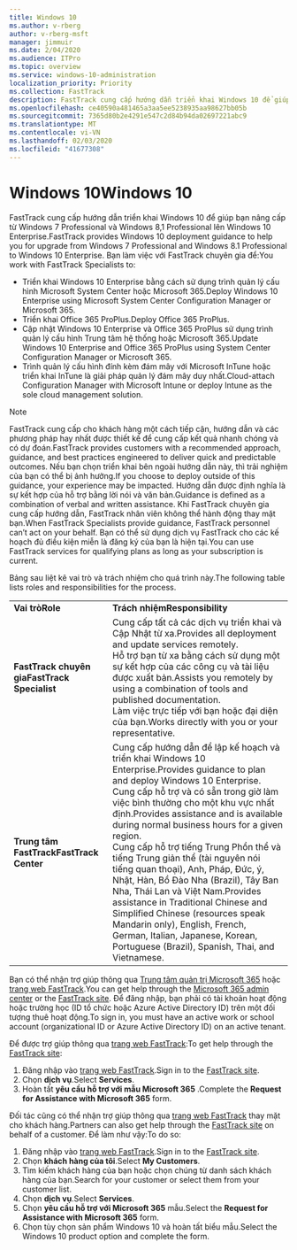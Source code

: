 ```yaml
---
title: Windows 10
ms.author: v-rberg
author: v-rberg-msft
manager: jimmuir
ms.date: 2/04/2020
ms.audience: ITPro
ms.topic: overview
ms.service: windows-10-administration
localization_priority: Priority
ms.collection: FastTrack
description: FastTrack cung cấp hướng dẫn triển khai Windows 10 để giúp bạn nâng cấp từ Windows 7 Professional và Windows 8,1 Professional lên Windows 10 Enterprise.
ms.openlocfilehash: ce40590a481465a3aa5ee5238935aa98627bb05b
ms.sourcegitcommit: 7365d80b2e4291e547c2d84b94da02697221abc9
ms.translationtype: MT
ms.contentlocale: vi-VN
ms.lasthandoff: 02/03/2020
ms.locfileid: "41677308"
---
```

# <a name="windows-10"></a><span data-ttu-id="cf95f-103">Windows 10</span><span class="sxs-lookup"><span data-stu-id="cf95f-103">Windows 10</span></span>

<span data-ttu-id="cf95f-104">FastTrack cung cấp hướng dẫn triển khai Windows 10 để giúp bạn nâng cấp từ Windows 7 Professional và Windows 8,1 Professional lên Windows 10 Enterprise.</span><span class="sxs-lookup"><span data-stu-id="cf95f-104">FastTrack provides Windows 10 deployment guidance to help you for upgrade from Windows 7 Professional and Windows 8.1 Professional to Windows 10 Enterprise.</span></span> <span data-ttu-id="cf95f-105">Bạn làm việc với FastTrack chuyên gia để:</span><span class="sxs-lookup"><span data-stu-id="cf95f-105">You work with FastTrack Specialists to:</span></span>

- <span data-ttu-id="cf95f-106">Triển khai Windows 10 Enterprise bằng cách sử dụng trình quản lý cấu hình Microsoft System Center hoặc Microsoft 365.</span><span class="sxs-lookup"><span data-stu-id="cf95f-106">Deploy Windows 10 Enterprise using Microsoft System Center Configuration Manager or Microsoft 365.</span></span>
- <span data-ttu-id="cf95f-107">Triển khai Office 365 ProPlus.</span><span class="sxs-lookup"><span data-stu-id="cf95f-107">Deploy Office 365 ProPlus.</span></span> 
- <span data-ttu-id="cf95f-108">Cập nhật Windows 10 Enterprise và Office 365 ProPlus sử dụng trình quản lý cấu hình Trung tâm hệ thống hoặc Microsoft 365.</span><span class="sxs-lookup"><span data-stu-id="cf95f-108">Update Windows 10 Enterprise and Office 365 ProPlus using System Center Configuration Manager or Microsoft 365.</span></span>
- <span data-ttu-id="cf95f-109">Trình quản lý cấu hình đính kèm đám mây với Microsoft InTune hoặc triển khai InTune là giải pháp quản lý đám mây duy nhất.</span><span class="sxs-lookup"><span data-stu-id="cf95f-109">Cloud-attach Configuration Manager with Microsoft Intune or deploy Intune as the sole cloud management solution.</span></span>
  
> [!NOTE]
> <span data-ttu-id="cf95f-110">FastTrack cung cấp cho khách hàng một cách tiếp cận, hướng dẫn và các phương pháp hay nhất được thiết kế để cung cấp kết quả nhanh chóng và có dự đoán.</span><span class="sxs-lookup"><span data-stu-id="cf95f-110">FastTrack provides customers with a recommended approach, guidance, and best practices engineered to deliver quick and predictable outcomes.</span></span> <span data-ttu-id="cf95f-111">Nếu bạn chọn triển khai bên ngoài hướng dẫn này, thì trải nghiệm của bạn có thể bị ảnh hưởng.</span><span class="sxs-lookup"><span data-stu-id="cf95f-111">If you choose to deploy outside of this guidance, your experience may be impacted.</span></span> <span data-ttu-id="cf95f-112">Hướng dẫn được định nghĩa là sự kết hợp của hỗ trợ bằng lời nói và văn bản.</span><span class="sxs-lookup"><span data-stu-id="cf95f-112">Guidance is defined as a combination of verbal and written assistance.</span></span> <span data-ttu-id="cf95f-113">Khi FastTrack chuyên gia cung cấp hướng dẫn, FastTrack nhân viên không thể hành động thay mặt bạn.</span><span class="sxs-lookup"><span data-stu-id="cf95f-113">When FastTrack Specialists provide guidance, FastTrack personnel can’t act on your behalf.</span></span> <span data-ttu-id="cf95f-114">Bạn có thể sử dụng dịch vụ FastTrack cho các kế hoạch đủ điều kiện miễn là đăng ký của bạn là hiện tại.</span><span class="sxs-lookup"><span data-stu-id="cf95f-114">You can use FastTrack services for qualifying plans as long as your subscription is current.</span></span>  
    
<span data-ttu-id="cf95f-115">Bảng sau liệt kê vai trò và trách nhiệm cho quá trình này.</span><span class="sxs-lookup"><span data-stu-id="cf95f-115">The following table lists roles and responsibilities for the process.</span></span>

|||
|:-----|:-----|
|<span data-ttu-id="cf95f-116">**Vai trò**</span><span class="sxs-lookup"><span data-stu-id="cf95f-116">**Role**</span></span> <br/> |<span data-ttu-id="cf95f-117">**Trách nhiệm**</span><span class="sxs-lookup"><span data-stu-id="cf95f-117">**Responsibility**</span></span> <br/> |
|<span data-ttu-id="cf95f-118">**FastTrack chuyên gia**</span><span class="sxs-lookup"><span data-stu-id="cf95f-118">**FastTrack Specialist**</span></span> <br/> |<span data-ttu-id="cf95f-119">Cung cấp tất cả các dịch vụ triển khai và Cập Nhật từ xa.</span><span class="sxs-lookup"><span data-stu-id="cf95f-119">Provides all deployment and update services remotely.</span></span>  <br/> <span data-ttu-id="cf95f-120">Hỗ trợ bạn từ xa bằng cách sử dụng một sự kết hợp của các công cụ và tài liệu được xuất bản.</span><span class="sxs-lookup"><span data-stu-id="cf95f-120">Assists you remotely by using a combination of tools and published documentation.</span></span> <br/> <span data-ttu-id="cf95f-121">Làm việc trực tiếp với bạn hoặc đại diện của bạn.</span><span class="sxs-lookup"><span data-stu-id="cf95f-121">Works directly with you or your representative.</span></span>|
|<span data-ttu-id="cf95f-122">**Trung tâm FastTrack**</span><span class="sxs-lookup"><span data-stu-id="cf95f-122">**FastTrack Center**</span></span>  <br/> |<span data-ttu-id="cf95f-123">Cung cấp hướng dẫn để lập kế hoạch và triển khai Windows 10 Enterprise.</span><span class="sxs-lookup"><span data-stu-id="cf95f-123">Provides guidance to plan and deploy Windows 10 Enterprise.</span></span>   <br/> <span data-ttu-id="cf95f-124">Cung cấp hỗ trợ và có sẵn trong giờ làm việc bình thường cho một khu vực nhất định.</span><span class="sxs-lookup"><span data-stu-id="cf95f-124">Provides assistance and is available during normal business hours for a given region.</span></span> <br/> <span data-ttu-id="cf95f-125">Cung cấp hỗ trợ tiếng Trung Phồn thể và tiếng Trung giản thể (tài nguyên nói tiếng quan thoại), Anh, Pháp, Đức, ý, Nhật, Hàn, Bồ Đào Nha (Brazil), Tây Ban Nha, Thái Lan và Việt Nam.</span><span class="sxs-lookup"><span data-stu-id="cf95f-125">Provides assistance in Traditional Chinese and Simplified Chinese (resources speak Mandarin only), English, French, German, Italian, Japanese, Korean, Portuguese (Brazil), Spanish, Thai, and Vietnamese.</span></span>|
 
<span data-ttu-id="cf95f-126">Bạn có thể nhận trợ giúp thông qua [Trung tâm quản trị Microsoft 365](https://go.microsoft.com/fwlink/?linkid=2032704) hoặc [trang web FastTrack](https://go.microsoft.com/fwlink/?linkid=780698).</span><span class="sxs-lookup"><span data-stu-id="cf95f-126">You can get help through the [Microsoft 365 admin center](https://go.microsoft.com/fwlink/?linkid=2032704) or the [FastTrack site](https://go.microsoft.com/fwlink/?linkid=780698).</span></span> <span data-ttu-id="cf95f-127">Để đăng nhập, bạn phải có tài khoản hoạt động hoặc trường học (ID tổ chức hoặc Azure Active Directory ID) trên một đối tượng thuê hoạt động.</span><span class="sxs-lookup"><span data-stu-id="cf95f-127">To sign in, you must have an active work or school account (organizational ID or Azure Active Directory ID) on an active tenant.</span></span> 

<span data-ttu-id="cf95f-128">Để được trợ giúp thông qua [trang web FastTrack](https://go.microsoft.com/fwlink/?linkid=780698):</span><span class="sxs-lookup"><span data-stu-id="cf95f-128">To get help through the [FastTrack site](https://go.microsoft.com/fwlink/?linkid=780698):</span></span> 
1.  <span data-ttu-id="cf95f-129">Đăng nhập vào [trang web FastTrack](https://go.microsoft.com/fwlink/?linkid=780698).</span><span class="sxs-lookup"><span data-stu-id="cf95f-129">Sign in to the [FastTrack site](https://go.microsoft.com/fwlink/?linkid=780698).</span></span> 
2.  <span data-ttu-id="cf95f-130">Chọn **dịch vụ**.</span><span class="sxs-lookup"><span data-stu-id="cf95f-130">Select **Services**.</span></span>
3.  <span data-ttu-id="cf95f-131">Hoàn tất **yêu cầu hỗ trợ với mẫu Microsoft 365** .</span><span class="sxs-lookup"><span data-stu-id="cf95f-131">Complete the **Request for Assistance with Microsoft 365** form.</span></span>
  
<span data-ttu-id="cf95f-132">Đối tác cũng có thể nhận trợ giúp thông qua [trang web FastTrack](https://go.microsoft.com/fwlink/?linkid=780698) thay mặt cho khách hàng.</span><span class="sxs-lookup"><span data-stu-id="cf95f-132">Partners can also get help through the [FastTrack site](https://go.microsoft.com/fwlink/?linkid=780698) on behalf of a customer.</span></span> <span data-ttu-id="cf95f-133">Để làm như vậy:</span><span class="sxs-lookup"><span data-stu-id="cf95f-133">To do so:</span></span>
1.  <span data-ttu-id="cf95f-134">Đăng nhập vào [trang web FastTrack](https://go.microsoft.com/fwlink/?linkid=780698).</span><span class="sxs-lookup"><span data-stu-id="cf95f-134">Sign in to the [FastTrack site](https://go.microsoft.com/fwlink/?linkid=780698).</span></span> 
2.  <span data-ttu-id="cf95f-135">Chọn **khách hàng của tôi**.</span><span class="sxs-lookup"><span data-stu-id="cf95f-135">Select **My Customers**.</span></span>
3.  <span data-ttu-id="cf95f-136">Tìm kiếm khách hàng của bạn hoặc chọn chúng từ danh sách khách hàng của bạn.</span><span class="sxs-lookup"><span data-stu-id="cf95f-136">Search for your customer or select them from your customer list.</span></span>
4.  <span data-ttu-id="cf95f-137">Chọn **dịch vụ**.</span><span class="sxs-lookup"><span data-stu-id="cf95f-137">Select **Services**.</span></span>
5.  <span data-ttu-id="cf95f-138">Chọn **yêu cầu hỗ trợ với Microsoft 365** mẫu.</span><span class="sxs-lookup"><span data-stu-id="cf95f-138">Select the **Request for Assistance with Microsoft 365** form.</span></span>
6.  <span data-ttu-id="cf95f-139">Chọn tùy chọn sản phẩm Windows 10 và hoàn tất biểu mẫu.</span><span class="sxs-lookup"><span data-stu-id="cf95f-139">Select the Windows 10 product option and complete the form.</span></span>
 